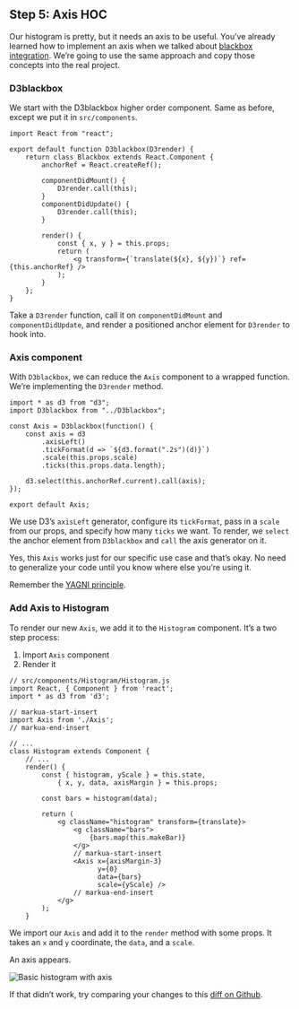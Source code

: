 
## Step 5: Axis HOC

Our histogram is pretty, but it needs an axis to be useful. You’ve
already learned how to implement an axis when we talked about [blackbox
integration](#blackbox-axis). We’re going to use the same approach and
copy those concepts into the real project.

### D3blackbox

We start with the D3blackbox higher order component. Same as before,
except we put it in `src/components`.

    import React from "react";
    
    export default function D3blackbox(D3render) {
        return class Blackbox extends React.Component {
            anchorRef = React.createRef();
    
            componentDidMount() {
                D3render.call(this);
            }
            componentDidUpdate() {
                D3render.call(this);
            }
    
            render() {
                const { x, y } = this.props;
                return (
                    <g transform={`translate(${x}, ${y})`} ref={this.anchorRef} />
                );
            }
        };
    }

Take a `D3render` function, call it on `componentDidMount` and
`componentDidUpdate`, and render a positioned anchor element for
`D3render` to hook into.

### Axis component

With `D3blackbox`, we can reduce the `Axis` component to a wrapped
function. We’re implementing the `D3render` method.

    import * as d3 from "d3";
    import D3blackbox from "../D3blackbox";
    
    const Axis = D3blackbox(function() {
        const axis = d3
            .axisLeft()
            .tickFormat(d => `${d3.format(".2s")(d)}`)
            .scale(this.props.scale)
            .ticks(this.props.data.length);
    
        d3.select(this.anchorRef.current).call(axis);
    });
    
    export default Axis;

We use D3’s `axisLeft` generator, configure its `tickFormat`, pass in a
`scale` from our props, and specify how many `ticks` we want. To render,
we `select` the anchor element from `D3blackbox` and `call` the axis
generator on it.

Yes, this `Axis` works just for our specific use case and that’s okay.
No need to generalize your code until you know where else you’re using
it.

Remember the [YAGNI
principle](https://en.wikipedia.org/wiki/You_aren%27t_gonna_need_it).

### Add Axis to Histogram

To render our new `Axis`, we add it to the `Histogram` component. It’s a
two step process:

1.  Import `Axis` component
2.  Render it

<!-- end list -->

    // src/components/Histogram/Histogram.js
    import React, { Component } from 'react';
    import * as d3 from 'd3';
    
    // markua-start-insert
    import Axis from './Axis';
    // markua-end-insert
    
    // ...
    class Histogram extends Component {
        // ...
        render() {
            const { histogram, yScale } = this.state,
                { x, y, data, axisMargin } = this.props;
                
            const bars = histogram(data);
    
            return (
                <g className="histogram" transform={translate}>
                    <g className="bars">
                        {bars.map(this.makeBar)}
                    </g>
                    // markua-start-insert
                    <Axis x={axisMargin-3}
                          y={0}
                          data={bars}
                          scale={yScale} />
                    // markua-end-insert
                </g>
            );
        }

We import our `Axis` and add it to the `render` method with some props.
It takes an `x` and `y` coordinate, the `data`, and a `scale`.

An axis appears.

![Basic histogram with
axis](https://raw.githubusercontent.com/Swizec/react-d3js-es6-ebook/2018-version/manuscript/resources/images/es6v2/basic-histogram.png)

If that didn’t work, try comparing your changes to this [diff on
Github](https://github.com/Swizec/react-d3js-step-by-step/commit/02a40899e348587a909e97e8f18ecf468e2fe218).
